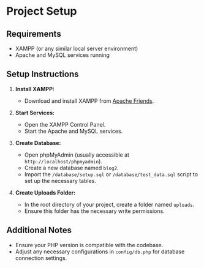 # Project Setup

## Requirements
- XAMPP (or any similar local server environment)
- Apache and MySQL services running

## Setup Instructions

1. **Install XAMPP:**
   - Download and install XAMPP from [Apache Friends](https://www.apachefriends.org/index.html).

2. **Start Services:**
   - Open the XAMPP Control Panel.
   - Start the Apache and MySQL services.

3. **Create Database:**
   - Open phpMyAdmin (usually accessible at `http://localhost/phpmyadmin`).
   - Create a new database named `blog2`.
   - Import the `/database/setup.sql` or `/database/test_data.sql` script to set up the necessary tables.

4. **Create Uploads Folder:**
   - In the root directory of your project, create a folder named `uploads`.
   - Ensure this folder has the necessary write permissions.

## Additional Notes
- Ensure your PHP version is compatible with the codebase.
- Adjust any necessary configurations in `config/db.php` for database connection settings.
